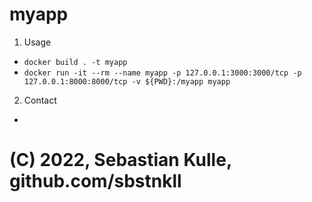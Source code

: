# myapp

1) Usage
- `docker build . -t myapp`  
- `docker run -it --rm --name myapp -p 127.0.0.1:3000:3000/tcp -p 127.0.0.1:8000:8000/tcp -v ${PWD}:/myapp myapp`  

2) Contact
- 

# (C) 2022, Sebastian Kulle, github.com/sbstnkll